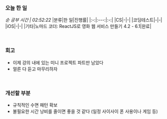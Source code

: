 ### 오늘 한 일
_순 공부 시간 | 02:52:22_
|분류|한 일|진행률|
|:-:|:---:|:-:|
|CS|-|-|
|코딩테스트|-|-|
|iOS|-|-|
|기타|노마드 코더: ReactJS로 영화 웹 서비스 만들기 4.2 - 6.1|완료|

<br>

### 회고
- 이제 강의 내에 있는 미니 프로젝트 파트만 남았다
- 얼른 다 듣고 마무리하자

<br>

### 개선할 부분
- 규칙적인 수면 패턴 확보
- 불필요한 시간 낭비를 줄이면 좋을 것 같다 (일정 사이사이 폰 사용이나 게임 등)

